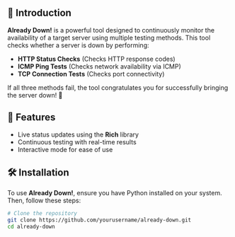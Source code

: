 
## 📌 Introduction
**Already Down!** is a powerful tool designed to continuously monitor the availability of a target server using multiple testing methods. This tool checks whether a server is down by performing:

- **HTTP Status Checks** (Checks HTTP response codes)
- **ICMP Ping Tests** (Checks network availability via ICMP)
- **TCP Connection Tests** (Checks port connectivity)

If all three methods fail, the tool congratulates you for successfully bringing the server down! 🎉

## 🚀 Features
- Live status updates using the **Rich** library
- Continuous testing with real-time results
- Interactive mode for ease of use

## 🛠️ Installation
To use **Already Down!**, ensure you have Python installed on your system. Then, follow these steps:

```sh
# Clone the repository
git clone https://github.com/yourusername/already-down.git
cd already-down

